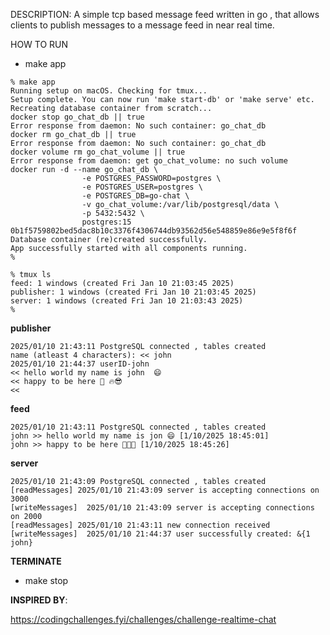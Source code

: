 DESCRIPTION:
A simple tcp based message feed written in go , that allows clients to publish messages to a message feed in near real time.

HOW TO RUN
- make app

```
% make app
Running setup on macOS. Checking for tmux...
Setup complete. You can now run 'make start-db' or 'make serve' etc.
Recreating database container from scratch...
docker stop go_chat_db || true
Error response from daemon: No such container: go_chat_db
docker rm go_chat_db || true
Error response from daemon: No such container: go_chat_db
docker volume rm go_chat_volume || true
Error response from daemon: get go_chat_volume: no such volume
docker run -d --name go_chat_db \
                -e POSTGRES_PASSWORD=postgres \
                -e POSTGRES_USER=postgres \
                -e POSTGRES_DB=go-chat \
                -v go_chat_volume:/var/lib/postgresql/data \
                -p 5432:5432 \
                postgres:15
0b1f5759802bed5dac8b10c3376f4306744db93562d56e548859e86e9e5f8f6f
Database container (re)created successfully.
App successfully started with all components running.
% 
```
```
% tmux ls
feed: 1 windows (created Fri Jan 10 21:03:45 2025)
publisher: 1 windows (created Fri Jan 10 21:03:45 2025)
server: 1 windows (created Fri Jan 10 21:03:43 2025)
% 

```

**publisher**

```
2025/01/10 21:43:11 PostgreSQL connected , tables created
name (atleast 4 characters): << john
2025/01/10 21:44:37 userID-john
<< hello world my name is john  😄      
<< happy to be here 💯 🔥😎
<<                                                                         
```
**feed**

```
2025/01/10 21:43:11 PostgreSQL connected , tables created
john >> hello world my name is jon 😄 [1/10/2025 18:45:01]
john >> happy to be here 💯🔥😎 [1/10/2025 18:45:26]
```

**server**

```
2025/01/10 21:43:09 PostgreSQL connected , tables created
[readMessages] 2025/01/10 21:43:09 server is accepting connections on 3000
[writeMessages]  2025/01/10 21:43:09 server is accepting connections on 2000
[readMessages] 2025/01/10 21:43:11 new connection received
[writeMessages]  2025/01/10 21:44:37 user successfully created: &{1 john}
```



**TERMINATE**

- make stop


**INSPIRED BY**:

https://codingchallenges.fyi/challenges/challenge-realtime-chat